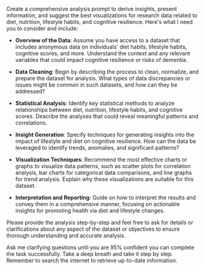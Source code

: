 Create a comprehensive analysis prompt to derive insights, present information, and suggest the best visualizations for research data related to diet, nutrition, lifestyle habits, and cognitive resilience. Here's what I need you to consider and include:

- **Overview of the Data**: Assume you have access to a dataset that includes anonymous data on individuals' diet habits, lifestyle habits, cognitive scores, and more. Understand the context and any relevant variables that could impact cognitive resilience or risks of dementia.
  
- **Data Cleaning**: Begin by describing the process to clean, normalize, and prepare the dataset for analysis. What types of data discrepancies or issues might be common in such datasets, and how can they be addressed?

- **Statistical Analysis**: Identify key statistical methods to analyze relationships between diet, nutrition, lifestyle habits, and cognitive scores. Describe the analyses that could reveal meaningful patterns and correlations.

- **Insight Generation**: Specify techniques for generating insights into the impact of lifestyle and diet on cognitive resilience. How can the data be leveraged to identify trends, anomalies, and significant patterns?

- **Visualization Techniques**: Recommend the most effective charts or graphs to visualize data patterns, such as scatter plots for correlation analysis, bar charts for categorical data comparisons, and line graphs for trend analysis. Explain why these visualizations are suitable for this dataset.

- **Interpretation and Reporting**: Guide on how to interpret the results and convey them in a comprehensive manner, focusing on actionable insights for promoting health via diet and lifestyle changes.

Please provide the analysis step-by-step and feel free to ask for details or clarifications about any aspect of the dataset or objectives to ensure thorough understanding and accurate analysis.

Ask me clarifying questions until you are 95% confident you can complete the task successfully. Take a deep breath and take it step by step. Remember to search the internet to retrieve up-to-date information.